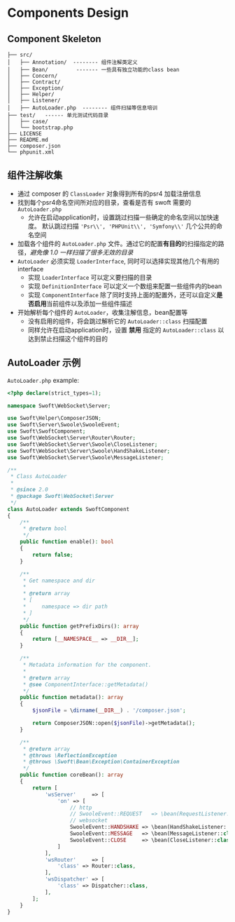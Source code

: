 # Components Design

## Component Skeleton

```text
├── src/
│   ├── Annotation/  -------- 组件注解类定义
│   ├── Bean/         ------- 一些具有独立功能的class bean
│   ├── Concern/
│   ├── Contract/
│   ├── Exception/
│   ├── Helper/
│   ├── Listener/
│   ├── AutoLoader.php  -------- 组件扫描等信息培训
├── test/   ------ 单元测试代码目录
│   ├── case/
│   └── bootstrap.php
├── LICENSE
├── README.md
├── composer.json
└── phpunit.xml
```

## 组件注解收集

- 通过 composer 的 `ClassLoader` 对象得到所有的psr4 加载注册信息
- 找到每个psr4命名空间所对应的目录，查看是否有 swoft 需要的 `AutoLoader.php`
  - 允许在启动application时，设置跳过扫描一些确定的命名空间以加快速度。 默认跳过扫描 `'Psr\\', 'PHPUnit\\', 'Symfony\\'` 几个公共的命名空间
- 加载各个组件的 `AutoLoader.php` 文件。通过它的配置**有目的**的扫描指定的路径，_避免像 1.0 一样扫描了很多无效的目录_
- `AutoLoader` 必须实现 `LoaderInterface`, 同时可以选择实现其他几个有用的interface
  - 实现 `LoaderInterface` 可以定义要扫描的目录
  - 实现 `DefinitionInterface` 可以定义一个数组来配置一些组件内的bean
  - 实现 `ComponentInterface` 除了同时支持上面的配置外，还可以自定义**是否启用**当前组件以及添加一些组件描述
- 开始解析每个组件的 `AutoLoader`，收集注解信息，bean配置等
  - 没有启用的组件，将会跳过解析它的 `AutoLoader::class` 扫描配置
  - 同样允许在启动application时，设置 **禁用** 指定的 `AutoLoader::class` 以达到禁止扫描这个组件的目的

## AutoLoader 示例

`AutoLoader.php` example: 


```php
<?php declare(strict_types=1);

namespace Swoft\WebSocket\Server;

use Swoft\Helper\ComposerJSON;
use Swoft\Server\Swoole\SwooleEvent;
use Swoft\SwoftComponent;
use Swoft\WebSocket\Server\Router\Router;
use Swoft\WebSocket\Server\Swoole\CloseListener;
use Swoft\WebSocket\Server\Swoole\HandShakeListener;
use Swoft\WebSocket\Server\Swoole\MessageListener;

/**
 * Class AutoLoader
 *
 * @since 2.0
 * @package Swoft\WebSocket\Server
 */
class AutoLoader extends SwoftComponent
{
    /**
     * @return bool
     */
    public function enable(): bool
    {
        return false;
    }

    /**
     * Get namespace and dir
     *
     * @return array
     * [
     *     namespace => dir path
     * ]
     */
    public function getPrefixDirs(): array
    {
        return [__NAMESPACE__ => __DIR__];
    }

    /**
     * Metadata information for the component.
     *
     * @return array
     * @see ComponentInterface::getMetadata()
     */
    public function metadata(): array
    {
        $jsonFile = \dirname(__DIR__) . '/composer.json';

        return ComposerJSON::open($jsonFile)->getMetadata();
    }

    /**
     * @return array
     * @throws \ReflectionException
     * @throws \Swoft\Bean\Exception\ContainerException
     */
    public function coreBean(): array
    {
        return [
            'wsServer'     => [
                'on' => [
                    // http
                    // SwooleEvent::REQUEST   => \bean(RequestListener::class),
                    // websocket
                    SwooleEvent::HANDSHAKE => \bean(HandShakeListener::class),
                    SwooleEvent::MESSAGE   => \bean(MessageListener::class),
                    SwooleEvent::CLOSE     => \bean(CloseListener::class),
                ]
            ],
            'wsRouter'     => [
                'class' => Router::class,
            ],
            'wsDispatcher' => [
                'class' => Dispatcher::class,
            ],
        ];
    }
}
```
